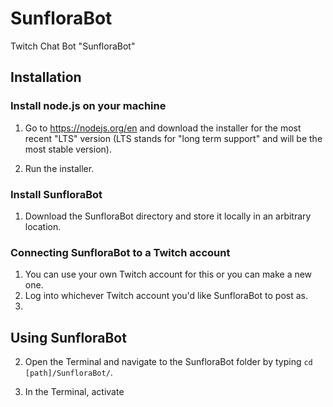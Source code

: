 # SunfloraBot
Twitch Chat Bot "SunfloraBot"

## Installation

### Install node.js on your machine

1. Go to https://nodejs.org/en and download the installer for the most recent "LTS" version (LTS stands for "long term support" and will be the most stable version).

2. Run the installer.

### Install SunfloraBot

1. Download the SunfloraBot directory and store it locally in an arbitrary location.

### Connecting SunfloraBot to a Twitch account

1. You can use your own Twitch account for this or you can make a new one. 
2. Log into whichever Twitch account you'd like SunfloraBot to post as.
3. 

## Using SunfloraBot

2. Open the Terminal and navigate to the SunfloraBot folder by typing `cd [path]/SunfloraBot/`.

3. In the Terminal, activate 

